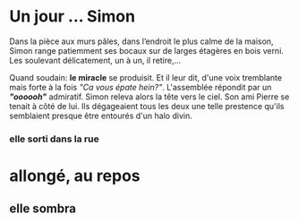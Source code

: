 # Un jour ... Simon

Dans la pièce aux murs pâles, dans l’endroit le plus calme de la maison, Simon range patiemment ses bocaux sur de larges étagères en bois verni. Les soulevant délicatement, un à un, il retire,...

Quand soudain: __le miracle__ se produisit. Et il leur dit, d'une voix tremblante mais forte à la fois *"Ca vous épate hein?"*. L'assemblée répondit par un __*"oooooh"*__ admiratif.
Simon releva alors la tête vers le ciel. Son ami Pierre se tenait à côté de lui. Ils dégageaient tous les deux une telle prestence qu'ils 
semblaient presque être entourés d'un halo divin. 
### elle sorti dans la rue
# allongé, au repos
## elle sombra
